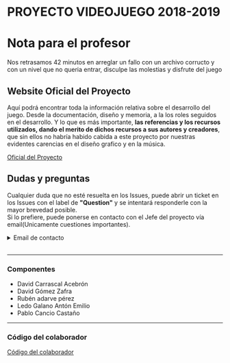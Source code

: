 # PROYECTO VIDEOJUEGO 2018-2019

# Nota para el profesor

Nos retrasamos 42 minutos en arreglar un fallo con un archivo corructo y con un nivel que no queria entrar, disculpe las molestias y disfrute del juego
<br />


## Website Oficial del Proyecto

Aquí podrá encontrar toda la información relativa sobre el desarrollo del juego. Desde la documentación, diseño y memoria, a la los roles seguidos en el desarrollo. Y lo que es más importante, **las referencias y los recursos utilizados, dando el merito de dichos recursos a sus autores y creadores**, que sin ellos no habría habido cabida a este proyecto por nuestras evidentes carencias en el diseño grafico y en la música. 

[Oficial del Proyecto](https://tecnologiavideojuegos.github.io/proyecto-videojuego-darpa-gamers/)



## Dudas y preguntas 

Cualquier duda que no esté resuelta en los Issues, puede abrir un ticket en los Issues con el label de **"Question"** y se intentará responderle con la mayor brevedad posible. 
<br />
Si lo prefiere, puede ponerse en contacto con el Jefe del proyecto vía email(Unicamente cuestiones importantes).
<br />
<details><summary>Email de contacto</summary>
<p>
 davidcawork.social@gmail.com
</p>
</details>

<br />

----

### Componentes 

  - David Carrascal Acebrón 
  - David Gómez Zafra
  - Rubén adarve pérez
  - Ledo Galano Antón Emilio
  - Pablo Cancio Castaño
  
----
  
### Código del colaborador

[Código del colaborador](https://github.com/TecnologiaVideojuegos/proyecto-videojuego-darpa-gamers/blob/master/CODE_OF_CONDUCT.md)
